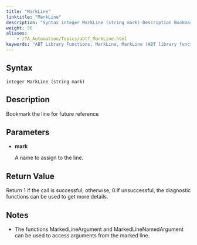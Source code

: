 ```yaml
--- 
title: "MarkLine"
linktitle: "MarkLine"
description: "Syntax integer MarkLine (string mark) Description Bookmark the line for future reference Parameters mark A name to assign to the line. Return Value Return 1 if the call is successful; otherwise, 0 . ..."
weight: 56
aliases: 
    - /TA_Automation/Topics/abtf_MarkLine.html
keywords: "ABT Library Functions, MarkLine, MarkLine (ABT library function)"
---
```


## Syntax

`integer MarkLine (string mark)`

## Description

Bookmark the line for future reference

## Parameters

-   **mark**

    A name to assign to the line.


## Return Value

Return 1 if the call is successful; otherwise, 0.If unsuccessful, the diagnostic functions can be used to get more details.

## Notes

-   The functions MarkedLineArgument and MarkedLineNamedArgument can be used to access arguments from the marked line.




